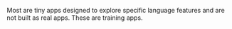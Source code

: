 Most are tiny apps designed to explore specific language features 
and are not built as real apps.  These are training apps.